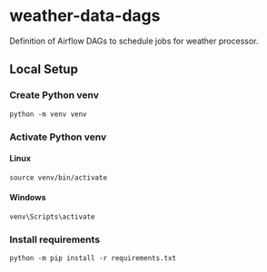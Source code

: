 # weather-data-dags
Definition of Airflow DAGs to schedule jobs for weather processor.

## Local Setup

### Create Python venv

`python -m venv venv`

### Activate Python venv

#### Linux

`source venv/bin/activate`

#### Windows

`venv\Scripts\activate`

### Install requirements

`python -m pip install -r requirements.txt`
